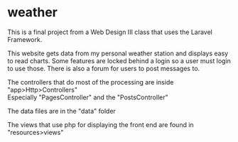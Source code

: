 # weather

This is a final project from a Web Design III class that uses the Laravel Framework.

This website gets data from my personal weather station and displays easy to read charts. Some features are locked behind a login so a user must login to use those. There is also a forum for users to post messages to.

The controllers that do most of the processing are inside "app>Http>Controllers"<br>
	Especially "PagesController" and the "PostsController"
	
The data files are in the "data" folder

The views that use php for displaying the front end are found in "resources>views"</p>
